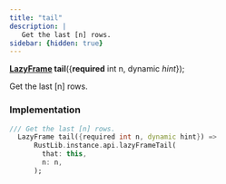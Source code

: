 ```yaml
---
title: "tail"
description: |
   Get the last [n] rows.
sidebar: {hidden: true}
---
```

<span class="dart-code"><strong>[LazyFrame] tail</strong>({<span class="nobr"><strong>required</strong> int n</span>, <span class="nobr">dynamic <i>hint</i></span>});</span>

 Get the last [n] rows.
### Implementation
```dart
/// Get the last [n] rows.
  LazyFrame tail({required int n, dynamic hint}) =>
      RustLib.instance.api.lazyFrameTail(
        that: this,
        n: n,
      );
```

[LazyFrame]: /reference/classes/lazyframe
[dynamic]: #